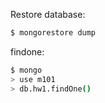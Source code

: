 Restore database:
```bash
$ mongorestore dump
```
findone:
```bash
$ mongo
> use m101
> db.hw1.findOne()
```
